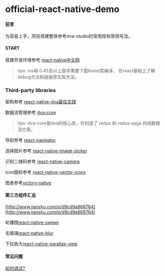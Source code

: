 # official-react-native-demo


#### 前言
为容易上手，项目搭建整体参考dva-studio的常用库和常用写法。

#### START

搭建开发环境参考 [react-native中文网](https://reactnative.cn/docs/0.49/getting-started.html)

> tips: ios端 0.45及以上版本需要下载boost库编译，
> 在react基础上了解debug方法和链接原生库方法。


### Third-party libraries
架构参考 [react-native-dva最佳实践](https://github.com/nihgwu/react-native-dva-starter)

数据流管理参考 [dva-core](https://github.com/sorrycc/blog/issues/48)
> tips: dva-core是dva的核心库，仅封装了 redux 和 redux-saga 的纯数据流方案。

导航参考 [react-navigator](https://reactnavigation.org/)

选择图片参考 [react-native-image-picker](https://github.com/react-community/react-native-image-picker)

识别二维码参考 [react-native-camera](https://github.com/lwansbrough/react-native-camera)

 icon图标参考 [react-native-vector-icons](https://github.com/oblador/react-native-vector-icons)

 图表参考[victory-native](https://formidable.com/open-source/victory/docs/native/)

#### 第三方组件汇总
[http://www.jianshu.com/p/d9cd9a868764](http://www.jianshu.com/p/d9cd9a868764)

轮播图[react-native-swiper](https://github.com/leecade/react-native-swiper)

毛玻璃[react-native-blur](https://github.com/react-native-fellowship/react-native-blur)

下拉放大[react-native-parallax-view](https://github.com/lelandrichardson/react-native-parallax-view)

#### 常见问题


[如何调试?](https://github.com/crazycodeboy/RNStudyNotes/blob/master/React%20Native%E8%B0%83%E8%AF%95%E6%8A%80%E5%B7%A7%E4%B8%8E%E5%BF%83%E5%BE%97/React%20Native%E8%B0%83%E8%AF%95%E6%8A%80%E5%B7%A7%E4%B8%8E%E5%BF%83%E5%BE%97.md)
